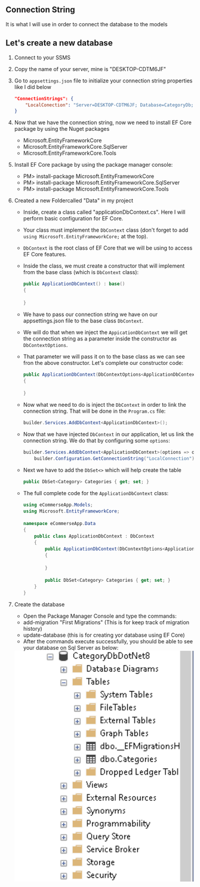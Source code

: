 ## Connection String
It is what I will use in order to connect the database to the models

## Let's create a new database
1. Connect to your SSMS
2. Copy the name of your server, mine is "DESKTOP-CDTM6JF"
3. Go to `appsettings.json` file to initialize your connection string properties like I did below
    ```json
    "ConnectionStrings": {
        "LocalConection": "Server=DESKTOP-CDTM6JF; Database=CategoryDb; Trusted_Connection=True; TrustServerCertificate=True"
    }
    ```
4. Now that we have the connection string, now we need to install EF Core package by using the Nuget packages
    * Microsoft.EntityFrameworkCore
    * Microsoft.EntityFrameworkCore.SqlServer
    * Microsoft.EntityFrameworkCore.Tools

5. Install EF Core package by using the package manager console:
    * PM> install-package Microsoft.EntityFrameworkCore
    * PM> install-package Microsoft.EntityFrameworkCore.SqlServer
    * PM> install-package Microsoft.EntityFrameworkCore.Tools

6. Created a new Foldercalled "Data" in my project
    * Inside, create a class called "applicationDbContext.cs". Here I will perform basic configuration for EF Core.
    * Your class must implement the `DbContext` class (don't forget to add `using Microsoft.EntityFrameworkCore;` at the top).
    * `DbContext` is the root class of EF Core that we will be using to access EF Core features.
    * Inside the class, we must create a constructor that will implement from the base class (which is `DbContext` class):
        ```cs
        public ApplicationDbContext() : base()
        {

        }
        ```
    * We have to pass our connection string we have on our appsettings.json file to the base class `DbContext`.
    * We will do that when we inject the `AppicationDbContext` we will get the connection string as a parameter inside the constructor as `DbContextOptions`.
    * That parameter we will pass it on to the base class as we can see fron the above constructor. Let's complete our constructor code:
        ```cs
        public ApplicationDbContext(DbContextOptions<ApplicationDbContext> options) : base(options)
        {

        }
        ```
    * Now what we need to do is inject the `DbContext` in order to link the connection string. That will be done in the `Program.cs` file:
        ```cs
        builder.Services.AddDbContext<ApplicationDbContext>();
        ```
    * Now that we have injected `DbContext` in our application, let us link the connection string. We do that by configuring some `options`:
        ```cs
        builder.Services.AddDbContext<ApplicationDbContext>(options => options.UseSqlServer(
            builder.Configuration.GetConnectionString("LocalConnection")));
        ```
    * Next we have to add the `DbSet<>` which will help create the table
        ```cs
        public DbSet<Category> Categories { get; set; }
        ```

    * The full complete code for the `ApplicationDbContext` class:
        ```cs
        using eCommerseApp.Models;
        using Microsoft.EntityFrameworkCore;

        namespace eCommerseApp.Data 
        {
            public class ApplicationDbContext : DbContext
            {
                public ApplicationDbContext(DbContextOptions<ApplicationDbContext> options) : base (options)
                {

                }

                public DbSet<Category> Categories { get; set; }
            }
        }
        ```

7. Create the database
    * Open the Package Manager Console and type the commands:
    * add-migration "First Migrations"    (This is for keep track of migration history)
    * update-database  (this is for creating yor database using EF Core)
    * After the commands execute successfully, you should be able to see your database on Sql Server as below:

    <kbd>
      <img src="https://github.com/MinenhleNkosi/ASP.NET_Core_Web_API/blob/main/eCommerse/eCommerseApp/Notes/6.%20Connection%20String/Images/2.png?raw=true" height="auto" width="600" />
    </kbd>
